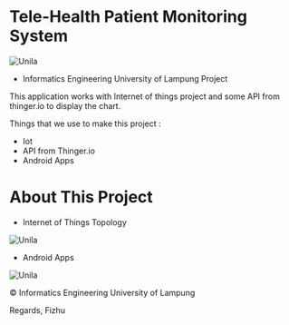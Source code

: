 # Tele-Health Patient Monitoring System 
 ![Unila](http://if.unila.ac.id/wp-content/uploads/2018/08/Logo-Teknik-Informatika-Unila-Putih.png)
- Informatics Engineering University of Lampung Project


This application works with Internet of things project and some API from thinger.io to display the chart.

Things that we use to make this project :

  - Iot
  - API from Thinger.io
  - Android Apps

# About This Project

- Internet of Things Topology

![Unila](https://trello-attachments.s3.amazonaws.com/5b8d519117286333b2404ea5/5b9e04283066217c4495f0cf/435f8512b5c7590f5bfd5663c76ef70c/Tele-Health_Monitoring_System.png)

- Android Apps

![Unila](https://trello-attachments.s3.amazonaws.com/5b8d519117286333b2404ea5/5bc6d9a5bb5aa64999a8e63f/da802e6b0bbb222deed27272ffe0e8ee/photo.jpg)

© Informatics Engineering University of Lampung

Regards, Fizhu
